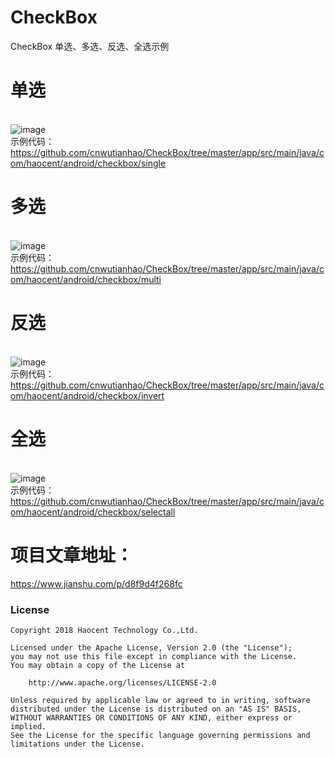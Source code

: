# CheckBox
CheckBox 单选、多选、反选、全选示例

# 单选
</br>![image](https://github.com/cnwutianhao/CheckBox/blob/master/screenshots/%E5%8D%95%E9%80%89.gif)
</br>示例代码：
</br>https://github.com/cnwutianhao/CheckBox/tree/master/app/src/main/java/com/haocent/android/checkbox/single

# 多选
</br>![image](https://github.com/cnwutianhao/CheckBox/blob/master/screenshots/%E5%A4%9A%E9%80%89.gif)
</br>示例代码：
</br>https://github.com/cnwutianhao/CheckBox/tree/master/app/src/main/java/com/haocent/android/checkbox/multi

# 反选
</br>![image](https://github.com/cnwutianhao/CheckBox/blob/master/screenshots/%E5%8F%8D%E9%80%89.gif)
</br>示例代码：
</br>https://github.com/cnwutianhao/CheckBox/tree/master/app/src/main/java/com/haocent/android/checkbox/invert

# 全选
</br>![image](https://github.com/cnwutianhao/CheckBox/blob/master/screenshots/%E5%85%A8%E9%80%89.gif)
</br>示例代码：
</br>https://github.com/cnwutianhao/CheckBox/tree/master/app/src/main/java/com/haocent/android/checkbox/selectall

# 项目文章地址：
https://www.jianshu.com/p/d8f9d4f268fc

### License
```
Copyright 2018 Haocent Technology Co.,Ltd.

Licensed under the Apache License, Version 2.0 (the "License");
you may not use this file except in compliance with the License.
You may obtain a copy of the License at

    http://www.apache.org/licenses/LICENSE-2.0

Unless required by applicable law or agreed to in writing, software
distributed under the License is distributed on an "AS IS" BASIS,
WITHOUT WARRANTIES OR CONDITIONS OF ANY KIND, either express or implied.
See the License for the specific language governing permissions and
limitations under the License.
```
